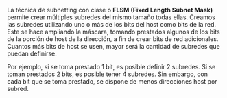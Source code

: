 La técnica de subnetting con clase o <strong>FLSM (Fixed Length Subnet Mask)</strong> permite crear múltiples subredes del mismo tamaño todas ellas. Creamos las subredes utilizando uno o más de los bits del host como bits de la red. Este se hace ampliando la máscara, tomando prestados algunos de los bits de la porción de host de la dirección, a fin de crear bits de red adicionales. Cuantos más bits de host se usen, mayor será la cantidad de subredes que puedan definirse.

Por ejemplo, si se toma prestado 1 bit, es posible definir 2 subredes. Si se toman prestados 2 bits, es posible tener 4 subredes. Sin embargo, con cada bit que se toma prestado, se dispone de menos direcciones host por subred.
